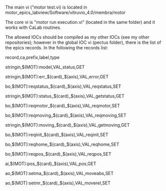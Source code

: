 The main vi ("motor test.vi) is located in motor_epics_labview/Software/vitruvio_4.0/membra/motor

The core vi is "motor run execution.vi" (located in the same folder) and it works with CaLab routines.

The allowed IOCs should be compiled as my other IOCs (see my other repositories); however in the global IOC vi (pectus folder), there is the list of the epics records. In the following the records list:

record,ca,prefix,label,type

stringin,$(MOT):model,VAL,status,GET 

stringin,$(MOT):err_$(card)_$(axis),VAL,error,GET 

bo,$(MOT):reqstatus_$(card)_$(axis),VAL,reqstatus,SET 

stringin,$(MOT):status_$(card)_$(axis),VAL,getstatus,GET 

bo,$(MOT):reqmotor_$(card)_$(axis),VAL,reqmotor,SET 

bo,$(MOT):reqmoving_$(card)_$(axis),VAL,reqmoving,SET 

stringin,$(MOT):moving_$(card)_$(axis),VAL,getmoving,GET 

bo,$(MOT):reqinit_$(card)_$(axis),VAL,reqinit,SET 

bo,$(MOT):reqhome_$(card)_$(axis),VAL,reqhome,SET 

bo,$(MOT):reqpos_$(card)_$(axis),VAL,reqpos,SET 

ai,$(MOT):pos_$(card)_$(axis),VAL,pos,GET 

ao,$(MOT):setma_$(card)_$(axis),VAL,moveabs,SET 

ao,$(MOT):setmr_$(card)_$(axis),VAL,moverel,SET 
